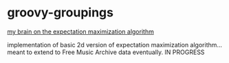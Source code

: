 # groovy-groupings

[my brain on the expectation maximization algorithm](https://www.youtube.com/watch?v=Bjt7mDVCLtk)

implementation of basic 2d version of expectation maximization algorithm... meant to extend to Free Music Archive data eventually. IN PROGRESS


